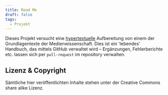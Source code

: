 ```yaml
---
title: Read Me
draft: false
tags:
  - Projekt
---
```

Dieses Projekt versucht eine [hypertextuelle](https://de.wikipedia.org/wiki/Hypertextualit%C3%A4t) Aufbereitung von einem der Grundlagentexte der Medienwissenschaft. Dies ist ein 'lebendes' Handbuch, das mittels GitHub verwaltet wird – Ergänzungen, Fehlerberichte etc. lassen sich per `pull-request` im repository verwalten.

## Lizenz & Copyright
Sämtliche hier veröffentlichten Inhalte stehen unter der Creative Commons share alike Lizenz. 
